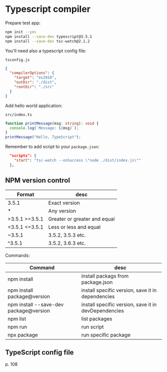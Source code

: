 # Typescript compiler

Prepare test app:

```bash
npm init --yes
npm install --save-dev typescript@3.5.1
npm install --save-dev tsc-watch@2.1.2
```

You'll need also a typescript config file:

`tsconfig.js`

```json
{
  "compilerOptions": {
    "target": "es2018",
    "outDir": "./dist",
    "rootDir": "./src"
  }
}
```

Add hello world application:

`src/index.ts`

```ts
function printMessage(msg: string): void {
  console.log(`Message: ${msg}`);
}
printMessage("Hello, TypeScript");
```

Remember to add script to your `package.json`:

```json
  "scripts": {
    "start": "tsc-watch --onSuccess \"node ./dist/index.js\""
  },
```

## NPM version control

| Format | desc |
|--------|------|
| 3.5.1 | Exact version |
| * | Any version|
| >3.5.1 >=3.5.1 | Greater or greater and equal |
| <3.5.1 <=3.5.1 | Less or less and equal |
| ~3.5.1 | 3.5.2, 3.5.3 etc. |
| ^3.5.1 | 3.5.2, 3.6.3 etc. |

Commands:

| Command | desc |
|--------|------|
| npm install | install packags from package.json |
| npm install package@version | install specific version, save it in dependencies |
| npm install --save-dev package@version | install specific version, save it in devDependencies  |
| npm list | list packages |
| npm run | run script |
| npx package | run specific package |

## TypeScript config file

p. 108

